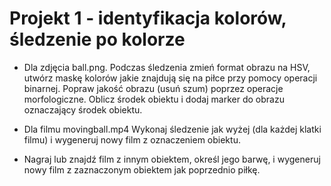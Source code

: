 # Projekt 1 - identyfikacja kolorów, śledzenie po kolorze

- Dla zdjęcia ball.png. Podczas śledzenia zmień format obrazu na HSV, utwórz maskę kolorów jakie znajdują się na piłce przy pomocy operacji binarnej. Popraw jakość obrazu (usuń szum) poprzez operacje morfologiczne. Oblicz środek obiektu i dodaj marker do obrazu oznaczający środek obiektu. 

- Dla filmu movingball.mp4 Wykonaj śledzenie jak wyżej (dla każdej klatki filmu) i wygeneruj nowy film z oznaczeniem obiektu.

- Nagraj lub znajdź film z innym obiektem, określ jego barwę, i wygeneruj nowy film z zaznaczonym obiektem jak poprzednio piłkę.
